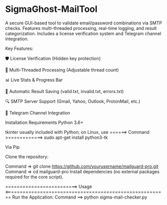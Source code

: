 # SigmaGhost-MailTool
A secure GUI-based tool to validate email/password combinations via SMTP checks. Features multi-threaded processing, real-time logging, and result categorization. Includes a license verification system and Telegram channel integration.

Key Features:

🛡️ License Verification (Hidden key protection)

🚀 Multi-Threaded Processing (Adjustable thread count)

📊 Live Stats & Progress Bar

📁 Automatic Result Saving (valid.txt, invalid.txt, errors.txt)

🔍 SMTP Server Support (Gmail, Yahoo, Outlook, ProtonMail, etc.)

📜 Telegram Channel Integration

Installation
Requirements
Python 3.6+

tkinter usually included with Python; on Linux, 
use ======> Command >============> sudo apt-get install python3-tk

Via Pip

Clone the repository:

Command => git clone https://github.com/yourusername/mailguard-pro.git
Command => cd mailguard-pro
Install dependencies (no external packages required for the core script).

=========================> Usage <========================================================
Run the Application:
Command ==> python sigma-mail-checker.py
